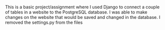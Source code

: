 This is a basic project/assignment where I used Django to connect a couple of tables in a website to the PostgreSQL database. I was able to make changes on the website that would be saved and changed in the database. I removed the settings.py from the files
